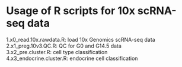 # Usage of R scripts for 10x scRNA-seq data

1.x0_read.10x.rawdata.R: load 10x Genomics scRNA-seq data  
2.x1_preg.10v3.QC.R: QC for G0 and G14.5 data  
3.x2_pre.cluster.R: cell type classification  
4.x3_endocrine.cluster.R: endocrine cell classification  


